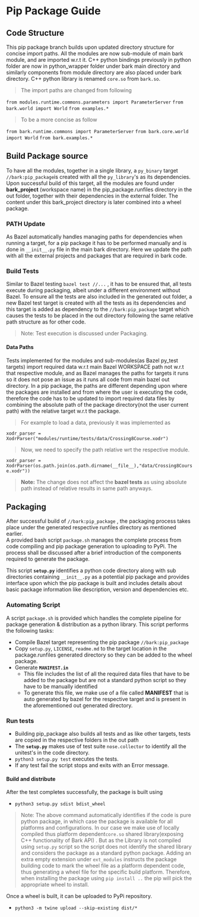 # Pip Package Guide


## Code Structure 

This pip package branch builds upon updated directory structure for concise import paths. All the modules  are now sub-module of main bark module, and are imported w.r.t it.  C++ python bindings previously in python folder are now in python_wrapper folder under bark main directory and similarly components from module directory are also placed under bark directory. C++ python library is renamed `core.so` from `bark.so`.

> The import paths are changed from following

`from modules.runtime.commons.parameters import ParameterServer`
`from bark.world import World`
`from examples.*`

> To be a more concise as follow

`from bark.runtime.commons import ParameterServer`
`from bark.core.world import World`
`from bark.examples.*`

## Build Package source
To have all the modules, together in a single library, a `py_binary` target  `//bark:pip_package`is created with all the `py_library`'s as its dependencies. Upon successful build of this target, all the modules are found under **bark_project** (workspace name) in the  pip_package.runfiles directory in the out folder, together with their dependencies in the external folder. The content under this bark_project directory is later combined into a wheel package.

### PATH Update
As Bazel automatically handles managing paths for dependencies when running a target, for a pip package it has to be performed manually and is done in `__init__.py` file in the main bark directory. Here we update the path with  all the external projects and packages that are required in bark code.

### Build Tests
Similar to Bazel testing `bazel test //...` , it has to be ensured that, all tests execute during packaging, albeit under a different environment without Bazel.
To ensure all the tests are also included in the generated out folder, a new Bazel test target is created with all the tests as its dependencies and this target is added as dependency to the `//bark:pip_package` target which causes the tests to be placed in the out directory following the same relative path structure as for other code. 
 > Note: Test execution is discussed under Packaging.

#### Data Paths
Tests implemented for the modules and sub-modules(as Bazel py_test targets) import required data w.r.t main Bazel WORKSPACE path not w.r.t that respective module, and as Bazel manages the paths for targets it runs so it does not pose an issue as it runs all code from main bazel out directory. In a pip package, the paths are different depending upon where the packages are installed and from where the user is executing the code, therefore the code has to be updated to import required data files by combining the absolute path of the package directory(not the user current path) with the relative target w.r.t the package. 
> For example to load a data, previously it was implemented as

`xodr_parser = XodrParser("modules/runtime/tests/data/Crossing8Course.xodr")` 
> Now, we need to specify the path relative wrt the respective module.

`xodr_parser =  XodrParser(os.path.join(os.path.dirname(__file__),"data/Crossing8Course.xodr"))`

> **Note:** The  change does not affect the  **bazel tests** as using absolute path instead of relative results in same path anyways.


## Packaging
After successful build of `//bark:pip_package` , the packaging process takes place under the generated respective runfiles directory as mentioned earlier.  
A provided bash script `package.sh` manages the complete process from code compiling and pip package generation to uploading to PyPi. The process shall be discussed after a brief introduction of the components required to generate the package.

This script **`setup.py`** identifies a python code directory along with sub directories containing `__init__.py` as a potential pip package and provides interface upon which the pip package is built and includes details about basic package information like description, version and dependencies etc.

### Automating Script
A script  `package.sh` is provided which handles the complete pipeline for package generation & distribution as a python library. This script performs the following tasks:
- Compile Bazel target representing the pip package `//bark:pip_package`
- Copy `setup.py`, `LICENSE`, `readme.md` to the target location in the package.runfiles generated directory so they can be added to the wheel package.
- Generate **`MANIFEST.in`** 
	- This file includes the list of all the required data files that have to be added to the package but are not a standard python script so they have to be manually identified
	- To generate this file, we make use of a file called **MANIFEST** that is auto generated by bazel for the respective target and is present in the aforementioned out generated directory. 

### Run tests
- Building pip_package also builds all tests and as like other targets, tests are copied in the respective folders in the out path
- The **`setup.py`** makes use of test suite `nose.collector` to identify all the unitest's in the code directory.
- `python3 setup.py test` executes the tests.
- If any test fail the script stops and exits with an Error message.
#### Build and distribute
After the test completes successfully, the package is built using 
- `python3 setup.py sdist bdist_wheel`
> Note: The above command automatically identifies if the code is pure python package, in which case the package is available for all platforms and configurations. In our case we make use of locally compiled thus platform dependent`core.so` shared library(exposing  C++  functionality of Bark API) . 
> But as the Library is not compiled using `setup.py` script so the script does not identify the shared library and considers the package as a standard python package. Adding an extra empty extension under `ext_modules` instructs the package building code to mark the wheel file as a platform dependent code, thus generating a wheel file for the specific build platform.
> Therefore, when installing the package using `pip install ..`  the pip will pick the appropriate wheel to install. 
 
Once a wheel is built, it can be uploaded to PyPi repository. 
- `python3 -m twine upload --skip-existing dist/*`

